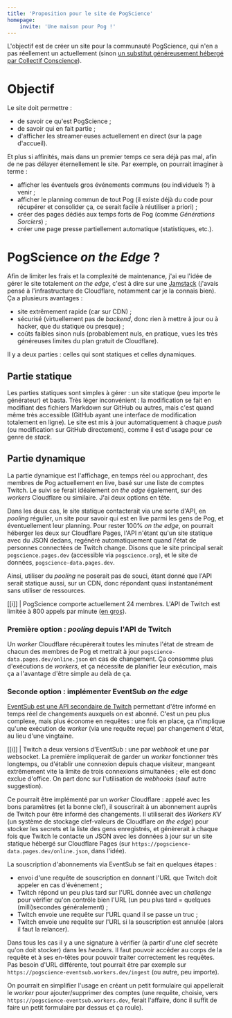 ```yaml
---
title: 'Proposition pour le site de PogScience'
homepage:
    invite: 'Une maison pour Pog !'
---
```


L'objectif est de créer un site pour la communauté PogScience, qui n'en a pas réellement un actuellement (sinon [un substitut généreusement hébergé par Collectif Conscience](https://collectifconscience.org/pogscience/)).

# Objectif

Le site doit permettre :

- de savoir ce qu'est PogScience ;
- de savoir qui en fait partie ;
- d'afficher les streamer·euses actuellement en direct (sur la page d'accueil).

Et plus si affinités, mais dans un premier temps ce sera déjà pas mal, afin de ne pas délayer éternellement le site. Par exemple, on pourrait imaginer à terme :

- afficher les éventuels gros événements communs (ou individuels ?) à venir ;
- afficher le planning commun de tout Pog (il existe déjà du code pour récupérer et consolider ça, ce serait facile à réutiliser a priori) ;
- créer des pages dédiés aux temps forts de Pog (comme _Générations Sorciers_) ;
- créer une page presse partiellement automatique (statistiques, etc.).

# PogScience _on the Edge_ ?

Afin de limiter les frais et la complexité de maintenance, j'ai eu l'idée de gérer le site totalement _on the edge_, c'est à dire sur une [Jamstack](https://fr.wikipedia.org/wiki/Jamstack) (j'avais pensé à l'infrastructure de Cloudflare, notamment car je la connais bien). Ça a plusieurs avantages : 

- site extrêmement rapide (car sur CDN) ;
- sécurisé (virtuellement pas de _backend_, donc rien à mettre à jour ou à hacker, que du statique ou presque) ;
- coûts faibles sinon nuls (probablement nuls, en pratique, vues les très généreuses limites du plan gratuit de Cloudflare).

Il y a deux parties : celles qui sont statiques et celles dynamiques.

## Partie statique

Les parties statiques sont simples à gérer : un site statique (peu importe le générateur) et basta. Très léger inconvénient : la modification se fait en modifiant des fichiers Markdown sur GitHub ou autres, mais c'est quand même très accessible (GitHub ayant une interface de modification totalement en ligne). Le site est mis à jour automatiquement à chaque _push_ (ou modification sur GitHub directement), comme il est d'usage pour ce genre de _stack_.

## Partie dynamique

La partie dynamique est l'affichage, en temps réel ou approchant, des membres de Pog actuellement en live, basé sur une liste de comptes Twitch. Le suivi se ferait idéalement _on the edge_ également, sur des _workers_ Cloudflare ou similaire. J'ai deux options en tête.

Dans les deux cas, le site statique contacterait via une sorte d'API, en _pooling_ régulier, un site pour savoir qui est en live parmi les gens de Pog, et éventuellement leur planning. Pour rester 100% _on the edge_, on pourrait héberger les deux sur Cloudflare Pages, l'API n'étant qu'un site statique avec du JSON dedans, regénéré automatiquement quand l'état de personnes connectées de Twitch change. Disons que le site principal serait `pogscience.pages.dev` (accessible via `pogscience.org`), et le site de données, `pogscience-data.pages.dev`.

Ainsi, utiliser du _pooling_ ne poserait pas de souci, étant donné que l'API serait statique aussi, sur un CDN, donc répondant quasi instantanément sans utiliser de ressources.

[[i]]
| PogScience comporte actuellement 24 membres. L'API de Twitch est limitée à 800 appels par minute ([en gros](https://dev.twitch.tv/docs/api/guide#twitch-rate-limits)).

### Première option : _pooling_ depuis l'API de Twitch

Un _worker_ Cloudflare récupèrerait toutes les minutes l'état de stream de chacun des membres de Pog et mettrait à jour `pogscience-data.pages.dev/online.json` en cas de changement. Ça consomme plus d'exécutions de _workers_, et ça nécessite de planifier leur exécution, mais ça a l'avantage d'être simple au delà de ça.

### Seconde option : implémenter EventSub _on the edge_

[EventSub est une API secondaire de Twitch](https://dev.twitch.tv/docs/eventsub/handling-webhook-events) permettant d'être informé en temps réel de changements auxquels on est abonné. C'est un peu plus complexe, mais plus économe en requêtes : une fois en place, ça n'implique qu'une exécution de _worker_ (via une requête reçue) par changement d'état, au lieu d'une vingtaine.

[[i]]
| Twitch a deux versions d'EventSub : une par _webhook_ et une par websocket. La première impliquerait de garder un _worker_ fonctionner très longtemps, ou d'établir une connexion depuis chaque visiteur, mangeant extrêmement vite la limite de trois connexions simultanées ; elle est donc exclue d'office. On part donc sur l'utilisation de _webhooks_ (sauf autre suggestion).

Ce pourrait être implémenté par un _worker_ Cloudflare : appelé avec les bons paramètres (et la bonne clef), il souscrirait à un abonnement auprès de Twitch pour être informé des changements. Il utiliserait des _Workers KV_ (un système de stockage clef-valeurs de Cloudflare _on the edge_) pour stocker les secrets et la liste des gens enregistrés, et génèrerait à chaque fois que Twitch le contacte un JSON avec les données à jour sur un site statique hébergé sur Cloudflare Pages (sur `https://pogscience-data.pages.dev/online.json`, dans l'idée).

La souscription d'abonnements via EventSub se fait en quelques étapes :
- envoi d'une requête de souscription en donnant l'URL que Twitch doit appeler en cas d'événement ;
- Twitch répond un peu plus tard sur l'URL donnée avec un _challenge_ pour vérifier qu'on contrôle bien l'URL (un peu plus tard = quelques (milli)secondes généralement) ;
- Twitch envoie une requête sur l'URL quand il se passe un truc ;
- Twitch envoie une requête sur l'URL si la souscription est annulée (alors il faut la relancer).

Dans tous les cas il y a une signature à vérifier (à partir d'une clef secrète qu'on doit stocker) dans les _headers_. Il faut pouvoir accéder au corps de la requête et à ses en-têtes pour pouvoir traiter correctement les requêtes. Pas besoin d'URL différente, tout pourrait être par exemple sur `https://pogscience-eventsub.workers.dev/ingest` (ou autre, peu importe).

On pourrait en simplifier l'usage en créant un petit formulaire qui appellerait le _worker_ pour ajouter/supprimer des comptes (une requête, choisie, vers `https://pogscience-eventsub.workers.dev`, ferait l'affaire, donc il suffit de faire un petit formulaire par dessus et ça roule).